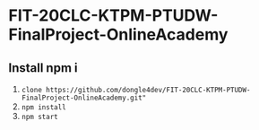# FIT-20CLC-KTPM-PTUDW-FinalProject-OnlineAcademy

## Install npm i

1. `clone https://github.com/dongle4dev/FIT-20CLC-KTPM-PTUDW-FinalProject-OnlineAcademy.git"`
2. `npm install`
3. `npm start`

